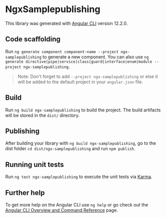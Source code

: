 # NgxSamplepublishing

This library was generated with [Angular CLI](https://github.com/angular/angular-cli) version 12.2.0.

## Code scaffolding

Run `ng generate component component-name --project ngx-samplepublishing` to generate a new component. You can also use `ng generate directive|pipe|service|class|guard|interface|enum|module --project ngx-samplepublishing`.
> Note: Don't forget to add `--project ngx-samplepublishing` or else it will be added to the default project in your `angular.json` file. 

## Build

Run `ng build ngx-samplepublishing` to build the project. The build artifacts will be stored in the `dist/` directory.

## Publishing

After building your library with `ng build ngx-samplepublishing`, go to the dist folder `cd dist/ngx-samplepublishing` and run `npm publish`.

## Running unit tests

Run `ng test ngx-samplepublishing` to execute the unit tests via [Karma](https://karma-runner.github.io).

## Further help

To get more help on the Angular CLI use `ng help` or go check out the [Angular CLI Overview and Command Reference](https://angular.io/cli) page.
